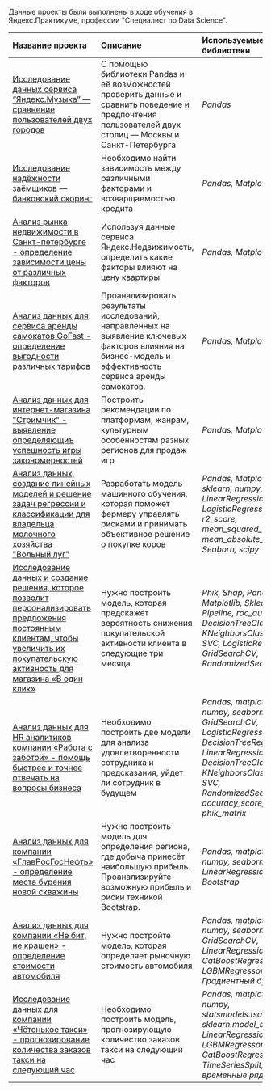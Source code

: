 Данные проекты были выполнены в ходе обучения в Яндекс.Практикуме, профессии "Специалист по Data Science".

| Название проекта | Описание | Используемые библиотеки | Статус |
| :---------------------- | :---------------------- | :---------------------- | :---------------------- |
| [Исследование данных сервиса “Яндекс.Музыка” — сравнение пользователей двух городов](https://github.com/petrekl/YandexPracticum-projects/blob/main/%D0%AF%D0%BD%D0%B4%D0%B5%D0%BA%D1%81_%D0%9C%D1%83%D0%B7%D1%8B%D0%BA%D0%B0/%D0%9F%D1%80%D0%BE%D0%B5%D0%BA%D1%82%200%20%D0%91%D0%B0%D0%B7%D0%BE%D0%B2%D1%8B%D0%B9%20Python.ipynb) | С помощью библиотеки Pandas и её возможностей проверить данные и сравнить поведение и предпочтения пользователей двух столиц — Москвы и Санкт-Петербурга| *Pandas*| *Завершён* |
| [Исследование надёжности заёмщиков — банковский скоринг](https://github.com/petrekl/YandexPracticum-projects/blob/main/%D0%9A%D1%80%D0%B5%D0%B4%D0%B8%D1%82%D0%BD%D1%8B%D0%B9%20%D1%81%D0%BA%D0%BE%D1%80%D0%B8%D0%BD%D0%B3/%D0%9F%D1%80%D0%BE%D0%B5%D0%BA%D1%82%201%20%D0%9F%D1%80%D0%B5%D0%B4%D0%BE%D0%B1%D1%80%D0%B0%D0%B1%D0%BE%D1%82%D0%BA%D0%B0%20%D0%B4%D0%B0%D0%BD%D0%BD%D1%8B%D1%85%20(1).ipynb) | Необходимо найти зависимость между различными факторами и возварщаемостью кредита| *Pandas, Matplotlib*| *Завершён* |
| [Анализ рынка недвижимости в Санкт-петербурге - определение зависимости цены от различных факторов](https://github.com/petrekl/YandexPracticum-projects/blob/main/%D0%9F%D1%80%D0%BE%D0%B4%D0%B0%D0%B6%D0%B0%20%D0%BA%D0%B2%D0%B0%D1%80%D1%82%D0%B8%D1%80/%D0%9F%D1%80%D0%BE%D0%B5%D0%BA%D1%82%202%20%D0%98%D1%81%D1%81%D0%BB%D0%B5%D0%B4%D0%BE%D0%B2%D0%B0%D1%82%D0%B5%D0%BB%D1%8C%D1%81%D0%BA%D0%B8%D0%B9%20%D0%B0%D0%BD%D0%B0%D0%BB%D0%B8%D0%B7%20%D0%B4%D0%B0%D0%BD%D0%BD%D1%8B%D1%85%20(1).ipynb) | Используя данные сервиса Яндекс.Недвижимость, определить какие факторы влияют на цену квартиры | *Pandas, Matplotlib*| *Завершён* |
| [Анализ данных для сервиса аренды самокатов GoFast - определение выгодности различных тарифов](https://github.com/petrekl/YandexPracticum-projects/blob/main/%D0%98%D0%BD%D1%82%D0%B5%D1%80%D0%BD%D0%B5%D1%82_%D0%BC%D0%B0%D0%B3%D0%B0%D0%B7%D0%B8%D0%BD_%D0%A1%D1%82%D1%80%D0%B8%D0%BC%D1%87%D0%B8%D0%BA/%D0%9F%D1%80%D0%BE%D0%B5%D0%BA%D1%82%204%20%D0%A1%D0%B1%D0%BE%D1%80%D0%BD%D1%8B%D0%B9%201%20(1).ipynb) | Проанализировать результаты исследований, направленных на выявление ключевых факторов влияния на бизнес-модель и эффективность сервиса аренды самокатов. | *Pandas, Matplotlib, scipy*| *Завершён* |
| [Анализ данных для интернет-магазина "Стримчик" - выявление определяющиъ успешность игры закономерностей](https://github.com/petrekl/YandexPracticum-projects/blob/main/%D0%98%D0%BD%D1%82%D0%B5%D1%80%D0%BD%D0%B5%D1%82_%D0%BC%D0%B0%D0%B3%D0%B0%D0%B7%D0%B8%D0%BD_%D0%A1%D1%82%D1%80%D0%B8%D0%BC%D1%87%D0%B8%D0%BA/%D0%9F%D1%80%D0%BE%D0%B5%D0%BA%D1%82%204%20%D0%A1%D0%B1%D0%BE%D1%80%D0%BD%D1%8B%D0%B9%201%20(1).ipynb) | Построить рекомендации по платформам, жанрам, культурным особенностям разных регионов для продаж игр | *Pandas, Matplotlib, scipy*| *Завершён* |
| [Анализ данных, создание линейных моделей и решение задач регрессии и классификации для владельца молочного хозяйства "Вольный луг"](https://github.com/petrekl/YandexPracticum-projects/blob/main/%D0%9C%D0%BE%D0%BB%D0%BE%D1%87%D0%BD%D0%BE%D0%B5_%D1%85%D0%BE%D0%B7%D1%8F%D0%B9%D1%81%D1%82%D0%B2%D0%BE_%D0%92%D0%BE%D0%BB%D1%8C%D0%BD%D1%8B%D0%B9_%D0%BB%D1%83%D0%B3/%D0%9F%D1%80%D0%BE%D0%B5%D0%BA%D1%82%205%20%D0%9B%D0%B8%D0%BD%D0%B5%D0%B9%D0%BD%D1%8B%D0%B5%20%D0%BC%D0%BE%D0%B4%D0%B5%D0%BB%D0%B8%20%D0%B2%20%D0%BC%D0%B0%D1%88%D0%B8%D0%BD%D0%BD%D0%BE%D0%BC%20%D0%BE%D0%B1%D1%83%D1%87%D0%B5%D0%BD%D0%B8%D0%B8%20%20(1).ipynb) |  Разработать модель машинного обучения, которая поможет фермеру управлять рисками и принимать объективное решение о покупке коров | *Pandas, Matplotlib, sklearn, numpy, LinearRegression, LogisticRegression, r2_score, mean_squared_error, mean_absolute_error, Seaborn, scipy*| *Завершён* |
| [Исследование данных и создание решения, которое позволит персонализировать предложения постоянным клиентам, чтобы увеличить их покупательскую активность для магазина «В один клик»](https://github.com/petrekl/YandexPracticum-projects/blob/main/%D0%98%D0%BD%D1%82%D0%B5%D1%80%D0%BD%D0%B5%D1%82_%D0%BC%D0%B0%D0%B3%D0%B0%D0%B7%D0%B8%D0%BD_%D0%92_%D0%BE%D0%B4%D0%B8%D0%BD_%D0%BA%D0%BB%D0%B8%D0%BA/%D0%9F%D1%80%D0%BE%D0%B5%D0%BA%D1%82%206%20%D0%9E%D0%B1%D1%83%D1%87%D0%B5%D0%BD%D0%B8%D0%B5%20%D1%81%20%D1%83%D1%87%D0%B8%D1%82%D0%B5%D0%BB%D0%B5%D0%BC%20%D0%BA%D0%B0%D1%87%D0%B5%D1%81%D1%82%D0%B2%D0%BE%20%D0%BC%D0%BE%D0%B4%D0%B5%D0%BB%D0%B8%20(1).ipynb) |  Нужно построить модель, которая предскажет вероятность снижения покупательской активности клиента в следующие три месяца. | *Phik, Shap, Pandas, Matplotlib, Sklearn, Scipy, Pipeline, roc_auc_score, DecisionTreeClassifier, KNeighborsClassifier, SVC, LogisticRegression, GridSearchCV, RandomizedSearchCV*| *Завершён* |
| [Анализ данных для HR аналитиков компании «Работа с заботой» - помощь быстрее и точнее отвечать на вопросы бизнеса](https://github.com/petrekl/YandexPracticum-projects/blob/main/HR_%D0%BA%D0%BE%D0%BC%D0%BF%D0%B0%D0%BD%D0%B8%D1%8F_%D0%A0%D0%B0%D0%B1%D0%BE%D1%82%D0%B0_%D1%81_%D0%B7%D0%B0%D0%B1%D0%BE%D1%82%D0%BE%D0%B9/%D0%9F%D1%80%D0%BE%D0%B5%D0%BA%D1%82%207%20%D0%A1%D0%B1%D0%BE%D1%80%D0%BE%D1%87%D0%BD%D1%8B%D0%B9%202%20(1).ipynb) |  Необходимо построить две модели для анализа удовлетворенности сотрудника и предсказания, уйдет ли сотрудник в будущем | *Pandas, matplotlib, scipy, numpy, seaborn, Pipeline, GridSearchCV, LogisticRegression, DecisionTreeRegressor, LinearRegression, DecisionTreeClassifier, KNeighborsClassifier, SVC, RandomizedSearchCV, accuracy_score, phik_matrix*| *Завершён* |
| [Анализ данных для компании «ГлавРосГосНефть» - определение места бурения новой скважины](https://github.com/petrekl/YandexPracticum-projects/blob/main/%D0%94%D0%BE%D0%B1%D1%8B%D0%B2%D0%B0%D1%8E%D1%89%D0%B0%D1%8F_%D0%BA%D0%BE%D0%BC%D0%BF%D0%B0%D0%BD%D0%B8%D1%8F_%D0%93%D0%BB%D0%B0%D0%B2%D0%A0%D0%BE%D1%81%D0%93%D0%BE%D1%81%D0%9D%D0%B5%D1%84%D1%82%D1%8C/%D0%9F%D1%80%D0%BE%D0%B5%D0%BA%D1%82%208%20%D0%9C%D0%B0%D1%88%D0%B8%D0%BD%D0%BD%D0%BE%D0%B5%20%D0%BE%D0%B1%D1%83%D1%87%D0%B5%D0%BD%D0%B8%D0%B5%20%D0%B2%20%D0%B1%D0%B8%D0%B7%D0%BD%D0%B5%D1%81%D0%B5%20(1).ipynb) |  Нужно построить модель для определения региона, где добыча принесёт наибольшую прибыль. Проанализируйте возможную прибыль и риски техникой Bootstrap. | *Pandas, matplotlib, scipy, numpy, seaborn, sklearn, LinearRegression, phik, Bootstrap*| *Завершён* |
| [Анализ данных для компании «Не бит, не крашен» - определение стоимости автомобиля](https://github.com/petrekl/YandexPracticum-projects/blob/main/%D0%A1%D0%B5%D1%80%D0%B2%D0%B8%D1%81_%D0%BF%D0%BE_%D0%BF%D1%80%D0%BE%D0%B4%D0%B0%D0%B6%D0%B5_%D0%B0%D0%B2%D1%82%D0%BE%D0%BC%D0%BE%D0%B1%D0%B8%D0%BB%D0%B5%D0%B9_%D0%9D%D0%B5%D0%91%D0%B8%D1%82%D0%9D%D0%B5%D0%9A%D1%80%D0%B0%D1%88%D0%B5%D0%BD/%D0%9F%D1%80%D0%BE%D0%B5%D0%BA%D1%82%209%20%D0%A7%D0%B8%D1%81%D0%BB%D0%B5%D0%BD%D0%BD%D1%8B%D0%B5%20%D0%BC%D0%B5%D1%82%D0%BE%D0%B4%D1%8B%20(1).ipynb) |  Нужно постройте модель, которая определяет рыночную стоимость автомобиля | *Pandas, matplotlib, numpy, seaborn, GridSearchCV, LinearRegression, CatBoostRegressor, LGBMRegressor, Градиентный бустинг*| *Завершён* |
| [Исследование данных для компании «Чётенькое такси» - прогнозирование количества заказов такси на следующий час](https://github.com/petrekl/YandexPracticum-projects/blob/main/%D0%9A%D0%BE%D0%BC%D0%BF%D0%B0%D0%BD%D0%B8%D1%8F_%D1%87%D0%B5%D1%82%D0%B5%D0%BD%D1%8C%D0%BA%D0%BE%D0%B5_%D1%82%D0%B0%D0%BA%D1%81%D0%B8/%D0%9F%D1%80%D0%BE%D0%B5%D0%BA%D1%82%2010%20%D0%92%D1%80%D0%B5%D0%BC%D0%B5%D0%BD%D0%BD%D1%8B%D0%B5%20%D1%80%D1%8F%D0%B4%D1%8B%20(1).ipynb) |  Необходимо построить модель, прогнозирующую количество заказов такси на следующий час  | *Pandas, matplotlib, numpy, statsmodels.tsa.seasonal, sklearn.model_selection, LinearRegression, LGBMRegressor, CatBoostRegressor, TimeSeriesSplit, временные ряды*| *Завершён* |


